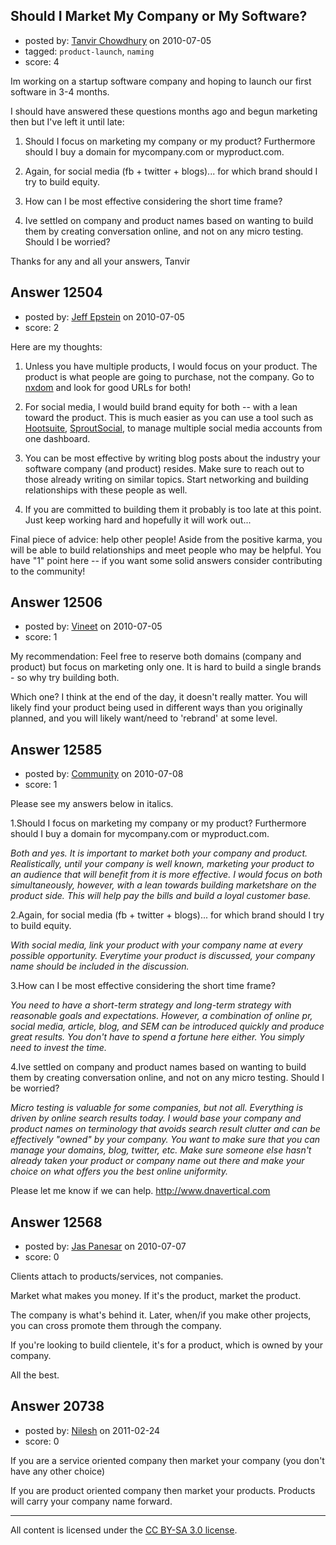 ## Should I Market My Company or My Software?

- posted by: [Tanvir Chowdhury](https://stackexchange.com/users/-1/3748-tanvir-chowdhury) on 2010-07-05
- tagged: `product-launch`, `naming`
- score: 4

Im working on a startup software company and hoping to launch our first software in 3-4 months.

I should have answered these questions months ago and begun marketing then but I've left it until late:

1. Should I focus on marketing my company or my product? Furthermore should I buy a domain for mycompany.com or myproduct.com.

2. Again, for social media (fb + twitter + blogs)... for which brand should I try to build equity.

3. How can I be most effective considering the short time frame?

4. Ive settled on company and product names based on wanting to build them by creating conversation online, and not on any micro testing. Should I be worried?

Thanks for any and all your answers,
Tanvir



## Answer 12504

- posted by: [Jeff Epstein](https://stackexchange.com/users/-1/3666-jeff-epstein) on 2010-07-05
- score: 2

<p>Here are my thoughts:</p>

<ol>
<li><p>Unless you have multiple products, I would focus on your product.  The product is what people are going to purchase, not the company.  Go to <a href="http://nxdom.com" rel="nofollow">nxdom</a> and look for good URLs for both!</p></li>
<li><p>For social media, I would build brand equity for both -- with a lean toward the product.  This is much easier as you can use a tool such as <a href="http://hootsuite.com" rel="nofollow">Hootsuite</a>, <a href="http://sproutsocial.com" rel="nofollow">SproutSocial</a>, to manage multiple social media accounts from one dashboard.</p></li>
<li><p>You can be most effective by writing blog posts about the industry your software company (and product) resides.  Make sure to reach out to those already writing on similar topics.  Start networking and building relationships with these people as well.</p></li>
<li><p>If you are committed to building them it probably is too late at this point.  Just keep working hard and hopefully it will work out...</p></li>
</ol>

<p>Final piece of advice: help other people!  Aside from the positive karma, you will be able to build relationships and meet people who may be helpful.  You have "1" point here -- if you want some solid answers consider contributing to the community!</p>



## Answer 12506

- posted by: [Vineet](https://stackexchange.com/users/-1/24-vineet) on 2010-07-05
- score: 1

My recommendation: Feel free to reserve both domains (company and product) but focus on marketing only one. It is hard to build a single brands - so why try building both.

Which one? I think at the end of the day, it doesn't really matter. You will likely find your product being used in different ways than you originally planned, and you will likely want/need to 'rebrand' at some level.


## Answer 12585

- posted by: [Community](https://stackexchange.com/users/-1/-1-community) on 2010-07-08
- score: 1

Please see my answers below in italics.

1.Should I focus on marketing my company or my product? Furthermore should I buy a domain for mycompany.com or myproduct.com.

*Both and yes. It is important to market both your company and product. Realistically, until your company is well known, marketing your product to an audience that will benefit from it is more effective. I would focus on both simultaneously, however, with a lean towards building marketshare on the product side. This will help pay the bills and build a loyal customer base.* 

2.Again, for social media (fb + twitter + blogs)... for which brand should I try to build equity.

*With social media, link your product with your company name at every possible opportunity. Everytime your product is discussed, your company name should be included in the discussion.* 

3.How can I be most effective considering the short time frame?

*You need to have a short-term strategy and long-term strategy with reasonable goals and expectations. However, a combination of online pr, social media, article, blog, and SEM can be introduced quickly and produce great results. You don't have to spend a fortune here either. You simply need to invest the time.* 

4.Ive settled on company and product names based on wanting to build them by creating conversation online, and not on any micro testing. Should I be worried?

*Micro testing is valuable for some companies, but not all. Everything is driven by online search results today. I would base your company and product names on terminology that avoids search result clutter and can be effectively "owned" by your company. You want to make sure that you can manage your domains, blog, twitter, etc. Make sure someone else hasn't already taken your product or company name out there and make your choice on what offers you the best online uniformity.* 

Please let me know if we can help. http://www.dnavertical.com


## Answer 12568

- posted by: [Jas Panesar](https://stackexchange.com/users/-1/1368-jas-panesar) on 2010-07-07
- score: 0

Clients attach to products/services, not companies.

Market what makes you money.  If it's the product, market the product.  

The company is what's behind it.  Later, when/if you make other projects, you can cross promote them through the company.

If you're looking to build clientele, it's for a product, which is owned by your company.  

All the best.


## Answer 20738

- posted by: [Nilesh](https://stackexchange.com/users/-1/6985-nilesh) on 2011-02-24
- score: 0

If you are a service oriented company then market your company (you don't have any other choice)

If you are product oriented company then market your products. Products will carry your company name forward.



---

All content is licensed under the [CC BY-SA 3.0 license](https://creativecommons.org/licenses/by-sa/3.0/).
